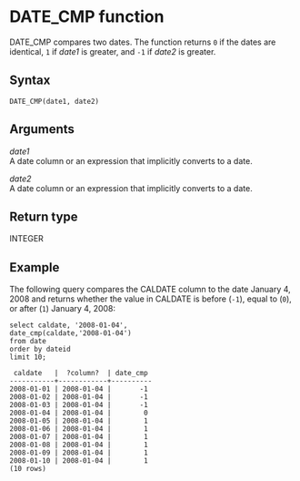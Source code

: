 # DATE\_CMP function<a name="r_DATE_CMP"></a>

DATE\_CMP compares two dates\. The function returns `0` if the dates are identical, `1` if *date1* is greater, and `-1` if *date2* is greater\.

## Syntax<a name="r_DATE_CMP-synopsis"></a>

```
DATE_CMP(date1, date2)
```

## Arguments<a name="r_DATE_CMP-arguments"></a>

 *date1*   
A date column or an expression that implicitly converts to a date\.

 *date2*   
A date column or an expression that implicitly converts to a date\.

## Return type<a name="r_DATE_CMP-return-type"></a>

INTEGER

## Example<a name="r_DATE_CMP-example"></a>

The following query compares the CALDATE column to the date January 4, 2008 and returns whether the value in CALDATE is before \(`-1`\), equal to \(`0`\), or after \(`1`\) January 4, 2008: 

```
select caldate, '2008-01-04',
date_cmp(caldate,'2008-01-04')
from date
order by dateid
limit 10;

 caldate   |  ?column?  | date_cmp
-----------+------------+----------
2008-01-01 | 2008-01-04 |       -1
2008-01-02 | 2008-01-04 |       -1
2008-01-03 | 2008-01-04 |       -1
2008-01-04 | 2008-01-04 |        0
2008-01-05 | 2008-01-04 |        1
2008-01-06 | 2008-01-04 |        1
2008-01-07 | 2008-01-04 |        1
2008-01-08 | 2008-01-04 |        1
2008-01-09 | 2008-01-04 |        1
2008-01-10 | 2008-01-04 |        1
(10 rows)
```